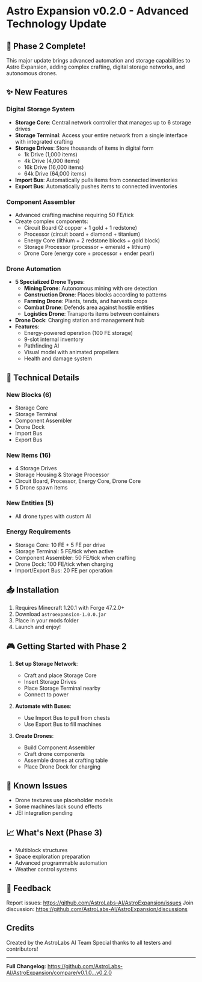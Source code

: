 # Astro Expansion v0.2.0 - Advanced Technology Update

## 🚀 Phase 2 Complete!

This major update brings advanced automation and storage capabilities to Astro Expansion, adding complex crafting, digital storage networks, and autonomous drones.

## ✨ New Features

### Digital Storage System
- **Storage Core**: Central network controller that manages up to 6 storage drives
- **Storage Terminal**: Access your entire network from a single interface with integrated crafting
- **Storage Drives**: Store thousands of items in digital form
  - 1k Drive (1,000 items)
  - 4k Drive (4,000 items)
  - 16k Drive (16,000 items)
  - 64k Drive (64,000 items)
- **Import Bus**: Automatically pulls items from connected inventories
- **Export Bus**: Automatically pushes items to connected inventories

### Component Assembler
- Advanced crafting machine requiring 50 FE/tick
- Create complex components:
  - Circuit Board (2 copper + 1 gold + 1 redstone)
  - Processor (circuit board + diamond + titanium)
  - Energy Core (lithium + 2 redstone blocks + gold block)
  - Storage Processor (processor + emerald + lithium)
  - Drone Core (energy core + processor + ender pearl)

### Drone Automation
- **5 Specialized Drone Types**:
  - **Mining Drone**: Autonomous mining with ore detection
  - **Construction Drone**: Places blocks according to patterns
  - **Farming Drone**: Plants, tends, and harvests crops
  - **Combat Drone**: Defends area against hostile entities
  - **Logistics Drone**: Transports items between containers
- **Drone Dock**: Charging station and management hub
- **Features**:
  - Energy-powered operation (100 FE storage)
  - 9-slot internal inventory
  - Pathfinding AI
  - Visual model with animated propellers
  - Health and damage system

## 🔧 Technical Details

### New Blocks (6)
- Storage Core
- Storage Terminal
- Component Assembler
- Drone Dock
- Import Bus
- Export Bus

### New Items (16)
- 4 Storage Drives
- Storage Housing & Storage Processor
- Circuit Board, Processor, Energy Core, Drone Core
- 5 Drone spawn items

### New Entities (5)
- All drone types with custom AI

### Energy Requirements
- Storage Core: 10 FE + 5 FE per drive
- Storage Terminal: 5 FE/tick when active
- Component Assembler: 50 FE/tick when crafting
- Drone Dock: 100 FE/tick when charging
- Import/Export Bus: 20 FE per operation

## 📥 Installation

1. Requires Minecraft 1.20.1 with Forge 47.2.0+
2. Download `astroexpansion-1.0.0.jar`
3. Place in your mods folder
4. Launch and enjoy!

## 🎮 Getting Started with Phase 2

1. **Set up Storage Network**:
   - Craft and place Storage Core
   - Insert Storage Drives
   - Place Storage Terminal nearby
   - Connect to power

2. **Automate with Buses**:
   - Use Import Bus to pull from chests
   - Use Export Bus to fill machines

3. **Create Drones**:
   - Build Component Assembler
   - Craft drone components
   - Assemble drones at crafting table
   - Place Drone Dock for charging

## 🐛 Known Issues
- Drone textures use placeholder models
- Some machines lack sound effects
- JEI integration pending

## 📈 What's Next (Phase 3)
- Multiblock structures
- Space exploration preparation
- Advanced programmable automation
- Weather control systems

## 💬 Feedback
Report issues: https://github.com/AstroLabs-AI/AstroExpansion/issues
Join discussion: https://github.com/AstroLabs-AI/AstroExpansion/discussions

## Credits
Created by the AstroLabs AI Team
Special thanks to all testers and contributors!

---
**Full Changelog**: https://github.com/AstroLabs-AI/AstroExpansion/compare/v0.1.0...v0.2.0